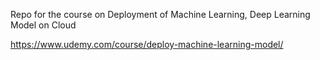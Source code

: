 Repo for the course on Deployment of Machine Learning, Deep Learning Model on Cloud


https://www.udemy.com/course/deploy-machine-learning-model/

